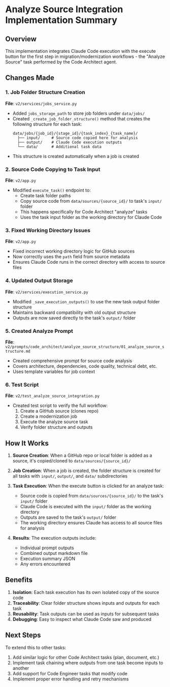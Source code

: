 # Analyze Source Integration Implementation Summary

## Overview
This implementation integrates Claude Code execution with the execute button for the first step in migration/modernization workflows - the "Analyze Source" task performed by the Code Architect agent.

## Changes Made

### 1. Job Folder Structure Creation
**File**: `v2/services/jobs_service.py`
- Added `jobs_storage_path` to store job folders under `data/jobs/`
- Created `_create_job_folder_structure()` method that creates the following structure for each task:
  ```
  data/jobs/{job_id}/{stage_id}/{task_index}_{task_name}/
    ├── input/     # Source code copied here for analysis
    ├── output/    # Claude Code execution outputs
    └── data/      # Additional task data
  ```
- This structure is created automatically when a job is created

### 2. Source Code Copying to Task Input
**File**: `v2/app.py`
- Modified `execute_task()` endpoint to:
  - Create task folder paths
  - Copy source code from `data/sources/{source_id}/` to task's `input/` folder
  - This happens specifically for Code Architect "analyze" tasks
  - Uses the task input folder as the working directory for Claude Code

### 3. Fixed Working Directory Issues
**File**: `v2/app.py`
- Fixed incorrect working directory logic for GitHub sources
- Now correctly uses the `path` field from source metadata
- Ensures Claude Code runs in the correct directory with access to source files

### 4. Updated Output Storage
**File**: `v2/services/execution_service.py`
- Modified `_save_execution_outputs()` to use the new task output folder structure
- Maintains backward compatibility with old output structure
- Outputs are now saved directly to the task's `output/` folder

### 5. Created Analyze Prompt
**File**: `v2/prompts/code_architect/analyze_source_structure/01_analyze_source_structure.md`
- Created comprehensive prompt for source code analysis
- Covers architecture, dependencies, code quality, technical debt, etc.
- Uses template variables for job context

### 6. Test Script
**File**: `v2/test_analyze_source_integration.py`
- Created test script to verify the full workflow:
  1. Create a GitHub source (clones repo)
  2. Create a modernization job
  3. Execute the analyze source task
  4. Verify folder structure and outputs

## How It Works

1. **Source Creation**: When a GitHub repo or local folder is added as a source, it's copied/cloned to `data/sources/{source_id}/`

2. **Job Creation**: When a job is created, the folder structure is created for all tasks with `input/`, `output/`, and `data/` subdirectories

3. **Task Execution**: When the execute button is clicked for an analyze task:
   - Source code is copied from `data/sources/{source_id}/` to the task's `input/` folder
   - Claude Code is executed with the `input/` folder as the working directory
   - Outputs are saved to the task's `output/` folder
   - The working directory ensures Claude has access to all source files for analysis

4. **Results**: The execution outputs include:
   - Individual prompt outputs
   - Combined output markdown file
   - Execution summary JSON
   - Any errors encountered

## Benefits

1. **Isolation**: Each task execution has its own isolated copy of the source code
2. **Traceability**: Clear folder structure shows inputs and outputs for each task
3. **Reusability**: Task outputs can be used as inputs for subsequent tasks
4. **Debugging**: Easy to inspect what Claude Code saw and produced

## Next Steps

To extend this to other tasks:
1. Add similar logic for other Code Architect tasks (plan, document, etc.)
2. Implement task chaining where outputs from one task become inputs to another
3. Add support for Code Engineer tasks that modify code
4. Implement proper error handling and retry mechanisms